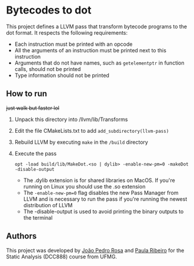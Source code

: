 # Bytecodes to dot

This project defines a LLVM pass that transform bytecode programs to the dot format.
It respects the following requirements:

- Each instruction must be printed with an opcode
- All the arguments of an instruction must be printed next to this instruction
- Arguments that do not have names, such as `getelementptr` in function calls, should not be printed
- Type information should not be printed

## How to run
~~just walk but faster lol~~
1. Unpack this directory into /llvm/lib/Transforms
2. Edit the file CMakeLists.txt to add `add_subdirectory(llvm-pass)`
3. Rebuild LLVM by executing `make` in the `/build` directory
4. Execute the pass

   `opt -load build/lib/MakeDot.<so | dylib> -enable-new-pm=0 -makeDot -disable-output`

   - The .dylib extension is for shared libraries on MacOS. If you're running on Linux you should use the .so extension
   - The `-enable-new-pm=0` flag disables the new Pass Manager from LLVM and is necessary to run the pass if you're running the newest distribution of LLVM
   - The -disable-output is used to avoid printing the binary outputs to the terminal

## Authors

This project was developed by [João Pedro Rosa](https://github.com/jotaRenan) and [Paula Ribeiro](https://github.com/paula-mr) for the Static Analysis (DCC888) course from UFMG.
